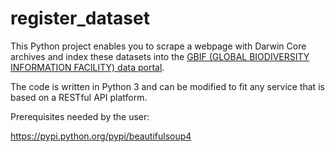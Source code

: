 # register_dataset
This Python project enables you to scrape a webpage with Darwin Core archives and index these datasets into the [GBIF (GLOBAL BIODIVERSITY INFORMATION FACILITY) data portal](http://www.gbif.org/).

The code is written in Python 3 and can be modified to fit any service that is based on a RESTful API platform.

Prerequisites needed by the user:

https://pypi.python.org/pypi/beautifulsoup4
